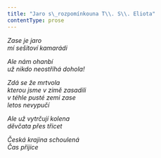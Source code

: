 ```yaml
---
title: "Jaro s\_rozpomínkouna T\\. S\\. Eliota"
contentType: prose
---
```


<section>

_Zase je jaro  
mí sešitoví kamarádi_

</section>

<section>

_Ale nám ohanbí  
už nikdo neostříhá dohola!_

</section>

<section>

_Zdá se že mrtvola  
kterou jsme v zimě zasadili  
v téhle pusté zemi zase  
letos nevypučí_

</section>

<section>

_Ale už vytrčují kolena  
děvčata přes třicet_

</section>

<section>

_Česká krajina schoulená  
Čas přijice_

</section>
